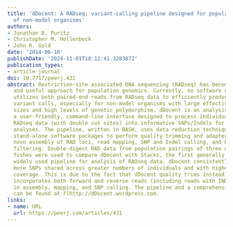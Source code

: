 ```yaml
---
title: 'dDocent: A RADseq, variant-calling pipeline designed for population genomics
  of non-model organisms'
authors:
- Jonathan B. Puritz
- Christopher M. Hollenbeck
- John R. Gold
date: '2014-06-10'
publishDate: '2024-11-01T18:12:41.328387Z'
publication_types:
- article-journal
doi: 10.7717/peerj.431
abstract: Restriction-site associated DNA sequencing (RADseq) has become a powerful
  and useful approach for population genomics. Currently, no software exists that
  utilizes both paired-end reads from RADseq data to efficiently produce population-informative
  variant calls, especially for non-model organisms with large effective population
  sizes and high levels of genetic polymorphism. dDocent is an analysis pipeline with
  a user-friendly, command-line interface designed to process individually barcoded
  RADseq data (with double cut sites) into informative SNPs/Indels for population-level
  analyses. The pipeline, written in BASH, uses data reduction techniques and other
  stand-alone software packages to perform quality trimming and adapter removal, de
  novo assembly of RAD loci, read mapping, SNP and Indel calling, and baseline data
  filtering. Double-digest RAD data from population pairings of three different marine
  fishes were used to compare dDocent with Stacks, the first generally available,
  widely used pipeline for analysis of RADseq data. dDocent consistently identified
  more SNPs shared across greater numbers of individuals and with higher levels of
  coverage. This is due to the fact that dDocent quality trims instead of filtering,
  incorporates both forward and reverse reads (including reads with INDEL polymorphisms)
  in assembly, mapping, and SNP calling. The pipeline and a comprehensive user guide
  can be found at r̆lhttp://dDocent.wordpress.com.
links:
- name: URL
  url: https://peerj.com/articles/431
---
```

